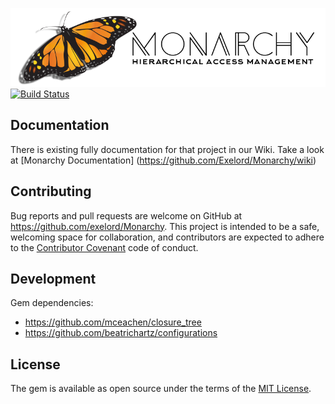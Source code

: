 ![Monarchy Logo](monarchy.png?raw=true)
[![Build Status](https://travis-ci.org/Exelord/Monarchy.svg?branch=master)](https://travis-ci.org/Exelord/Monarchy)

## Documentation
There is existing fully documentation for that project in our Wiki. Take a look at [Monarchy Documentation] (https://github.com/Exelord/Monarchy/wiki)

## Contributing

Bug reports and pull requests are welcome on GitHub at https://github.com/exelord/Monarchy. This project is intended to be a safe, welcoming space for collaboration, and contributors are expected to adhere to the [Contributor Covenant](contributor-covenant.org) code of conduct.

## Development
Gem dependencies:
- https://github.com/mceachen/closure_tree
- https://github.com/beatrichartz/configurations

## License

The gem is available as open source under the terms of the [MIT License](http://opensource.org/licenses/MIT).
